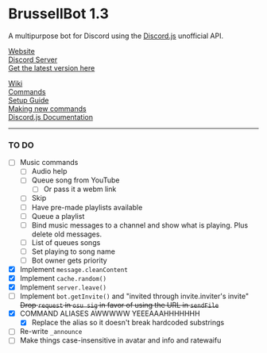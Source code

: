 # BrussellBot 1.3

A multipurpose bot for Discord using the [Discord.js](https://github.com/hydrabolt/discord.js/) unofficial API.

[Website](http://brussell98.github.io/BrussellBot)   
[Discord Server](https://discord.gg/0kvLlwb7slG3XCCQ)   
[Get the latest version here](https://github.com/brussell98/BrussellBot/releases/latest)

[Wiki](https://github.com/brussell98/BrussellBot/wiki)   
[Commands](https://github.com/brussell98/BrussellBot/wiki/Commands)   
[Setup Guide](https://github.com/brussell98/BrussellBot/wiki/Setup-Guide)   
[Making new commands](https://github.com/brussell98/BrussellBot/wiki/New-Command-Guide)   
[Discord.js Documentation](http://discordjs.readthedocs.org/en/latest/)

---

### TO DO

- [ ] Music commands
	- [ ] Audio help
	- [ ] Queue song from YouTube
		- [ ] Or pass it a webm link
	- [ ] Skip
	- [ ] Have pre-made playlists available
	- [ ] Queue a playlist
	- [ ] Bind music messages to a channel and show what is playing. Plus delete old messages.
	- [ ] List of queues songs
	- [ ] Set playing to song name
	- [ ] Bot owner gets priority
- [x] Implement `message.cleanContent`
- [x] Implement `cache.random()`
- [x] Implement `server.leave()`
- [ ] Implement `bot.getInvite()` and "invited through invite.inviter's invite"   
~~Drop `request` in `osu sig` in favor of using the URL in `sendFile`~~
- [x] COMMAND ALIASES AWWWWW YEEEAAAHHHHHHH
	- [x] Replace the alias so it doesn't break hardcoded substrings
- [ ] Re-write `_announce`
- [ ] Make things case-insensitive in avatar and info and ratewaifu
